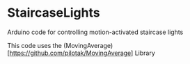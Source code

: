 # StaircaseLights
Arduino code for controlling motion-activated staircase lights

This code uses the (MovingAverage)[https://github.com/pilotak/MovingAverage] Library

